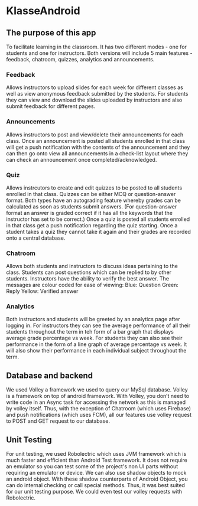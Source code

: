 # KlasseAndroid
## The purpose of this app 

To facilitate learning in the classroom. It has two different modes - one for students and one for instructors. Both versions will include 5 main features - feedback, chatroom, quizzes, analytics and announcements. 

### **Feedback**
Allows instructors to upload slides for each week for different classes as well as view anonymous feedback submitted by the students. For students they can view and download the slides uploaded by instructors and also submit feedback for different pages.

### **Announcements**
Allows instructors to post and view/delete their announcements for each class. Once an announcement is posted all students enrolled in that class will get a push notification with the contents of the announcement and they can then go onto view all announcements in a check-list layout where they can check an announcement once completed/acknowledged. 

### **Quiz**
Allows instrcutors to create and edit quizzes to be posted to all students enrolled in that class. Quizzes can be either MCQ or question-answer format. Both types have an autograding feature whereby grades can be calculated as soon as students submit answers. (For question-answer format an answer is graded correct if it has all the keywords that the instructor has set to be correct.) Once a quiz is posted all students enrolled in that class get a push notification regarding the quiz starting. Once a student takes a quiz they cannot take it again and their grades are recorded onto a central database.

### **Chatroom**
Allows both students and instructors to discuss ideas pertaining to the class. Students can post questions which can be replied to by other students. Instructors have the ability to verify the best answer.
The messages are colour coded for ease of viewing:
Blue: Question
Green: Reply
Yellow: Verified answer

### **Analytics**
Both instructors and students will be greeted by an analytics page after logging in. For instructors they can see the average performance of all their students throughout the term in teh form of a bar graph that displays average grade percentage vs week. For students they can also see their performance in the form of a line graph of average percentage vs week. It will also show their performance in each individual subject throughout the term.

## Database and backend

We used Volley a framework we used to query our MySql database. Volley is a framework on top of android framework. With Volley, you don’t need to write code in an Async task for accessing the network as this is managed by volley itself. Thus, with the exception of Chatroom (which uses Firebase) and push notifications (which uses FCM), all our features use volley request to POST and GET request to our database.

## Unit Testing

For unit testing, we used Robolectric which uses JVM framework which is much faster and efficient than Android Test framework. It does not require an emulator so you can test some of the project's non UI parts without requiring an emulator or device. We can also use shadow objects to mock an android object. With these shadow counterparts of Android Object, you can do internal checking or call special methods. Thus, it was best suited for our unit testing purpose. We could even test our volley requests with Robolectric.

